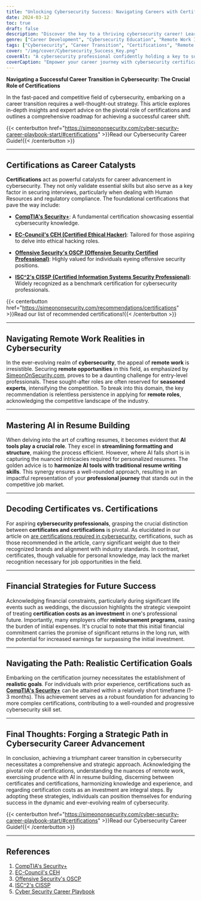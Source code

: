 ```yaml
---
title: "Unlocking Cybersecurity Success: Navigating Careers with Certifications"
date: 2024-03-12
toc: true
draft: false
description: "Discover the key to a thriving cybersecurity career! Learn the impact of certifications and how to secure remote opportunities. Dive into a future of success now!"
genre: ["Career Development", "Cybersecurity Education", "Remote Work Insights", "Certification Strategies", "IT Career Growth", "Job Transition Tips", "Professional Development", "Technology Careers", "Cybersecurity Certification", "Work-from-home Success"]
tags: ["Cybersecurity", "Career Transition", "Certifications", "Remote Work", "IT Specialist", "Cybersecurity Analyst", "Professional Development", "Security+", "CEH", "OSCP", "CISSP", "Job Search", "AI in Resume", "Cyber Career Growth", "Work-from-home Jobs", "Cybersecurity Competitions", "Financial Considerations", "Career Strategy", "Certification Investment", "Success Goals", "IT Education", "Cyber Job Market", "AI Tools", "Job Application Tips", "Cybersecurity Roadmap", "Career Advice", "Cybersecurity Remote Opportunities", "Cybersecurity Skills"]
cover: "/img/cover/Cybersecurity_Success_Key.png"
coverAlt: "A cybersecurity professional confidently holding a key to success"
coverCaption: "Empower your career journey with cybersecurity certifications – the key to success!"
---
```


**Navigating a Successful Career Transition in Cybersecurity: The Crucial Role of Certifications**

In the fast-paced and competitive field of cybersecurity, embarking on a career transition requires a well-thought-out strategy. This article explores in-depth insights and expert advice on the pivotal role of certifications and outlines a comprehensive roadmap for achieving a successful career shift.

{{< centerbutton href="https://simeononsecurity.com/cyber-security-career-playbook-start/#certifications" >}}Read our Cybersecurity Career Guide!{{< /centerbutton >}}

______

## **Certifications as Career Catalysts**

**Certifications** act as powerful catalysts for career advancement in cybersecurity. They not only validate essential skills but also serve as a key factor in securing interviews, particularly when dealing with Human Resources and regulatory compliance. The foundational certifications that pave the way include:

- [**CompTIA's Security+**](https://simeononsecurity.com/cyber-security-career-playbook/cyber-security-certifications-degrees-and-certificates/certifications/comptias-security-plus-sy0-601-what-do-you-need-to-know/): A fundamental certification showcasing essential cybersecurity knowledge.
  
- [**EC-Council's CEH (Certified Ethical Hacker)**](https://simeononsecurity.com/cyber-security-career-playbook/cyber-security-certifications-degrees-and-certificates/certifications/preparing-for-the-ceh-certified-ethical-hacker-certification-exam/): Tailored for those aspiring to delve into ethical hacking roles.

- [**Offensive Security's OSCP (Offensive Security Certified Professional)**](https://www.offensive-security.com/pwk-oscp/): Highly valued for individuals eyeing offensive security positions.

- [**ISC^2's CISSP (Certified Information Systems Security Professional)**](https://simeononsecurity.com/cyber-security-career-playbook/cyber-security-certifications-degrees-and-certificates/certifications/a-guide-to-earning-the-ISC2-cissp-certification/): Widely recognized as a benchmark certification for cybersecurity professionals.

{{< centerbutton href="https://simeononsecurity.com/recommendations/certifications" >}}Read our list of recommended certifications!{{< /centerbutton >}}

______

## **Navigating Remote Work Realities in Cybersecurity**

In the ever-evolving realm of **cybersecurity**, the appeal of **remote work** is irresistible. Securing **remote opportunities** in this field, as emphasized by [SimeonOnSecurity.com](https://simeononsecurity.com/cyber-security-career-playbook/getting-a-job-in-cyber-security/how-to-find-and-get-the-best-remote-cybersecurity-job/), proves to be a daunting challenge for entry-level professionals. These sought-after roles are often reserved for **seasoned experts**, intensifying the competition. To break into this domain, the key recommendation is relentless persistence in applying for **remote roles**, acknowledging the competitive landscape of the industry.

______

## **Mastering AI in Resume Building**

When delving into the art of crafting resumes, it becomes evident that **AI tools play a crucial role**. They excel in **streamlining formatting and structure**, making the process efficient. However, where AI falls short is in capturing the nuanced intricacies required for personalized resumes. The golden advice is to **harmonize AI tools with traditional resume writing skills**. This synergy ensures a well-rounded approach, resulting in an impactful representation of your **professional journey** that stands out in the competitive job market.

______

## **Decoding Certificates vs. Certifications**

For aspiring **cybersecurity professionals**, grasping the crucial distinction between **certificates and certifications** is pivotal. As elucidated in our article on [are certifications required in cybersecurity](https://simeononsecurity.com/cyber-security-career-playbook/cyber-security-certifications-degrees-and-certificates/are-certifications-needed-for-a-cybersecurity-career/), certifications, such as those recommended in the article, carry significant weight due to their recognized brands and alignment with industry standards. In contrast, certificates, though valuable for personal knowledge, may lack the market recognition necessary for job opportunities in the field.

______

## **Financial Strategies for Future Success**

Acknowledging financial constraints, particularly during significant life events such as weddings, the discussion highlights the strategic viewpoint of treating **certification costs as an investment** in one's professional future. Importantly, many employers offer **reimbursement programs**, easing the burden of initial expenses. It's crucial to note that this initial financial commitment carries the promise of significant returns in the long run, with the potential for increased earnings far surpassing the initial investment.


______

## **Navigating the Path: Realistic Certification Goals**

Embarking on the certification journey necessitates the establishment of **realistic goals**. For individuals with prior experience, certifications such as [**CompTIA's Security+**](https://simeononsecurity.com/cyber-security-career-playbook/cyber-security-certifications-degrees-and-certificates/certifications/comptias-security-plus-sy0-601-what-do-you-need-to-know/) can be attained within a relatively short timeframe (1-3 months). This achievement serves as a robust foundation for advancing to more complex certifications, contributing to a well-rounded and progressive cybersecurity skill set.


______

## **Final Thoughts: Forging a Strategic Path in Cybersecurity Career Advancement**

In conclusion, achieving a triumphant career transition in cybersecurity necessitates a comprehensive and strategic approach. Acknowledging the pivotal role of certifications, understanding the nuances of remote work, exercising prudence with AI in resume building, discerning between certificates and certifications, harmonizing knowledge and experience, and regarding certification costs as an investment are integral steps. By adopting these strategies, individuals can position themselves for enduring success in the dynamic and ever-evolving realm of cybersecurity.


{{< centerbutton href="https://simeononsecurity.com/cyber-security-career-playbook-start/#certifications" >}}Read our Cybersecurity Career Guide!{{< /centerbutton >}}

______

## **References**

1. [CompTIA's Security+](https://www.comptia.org/certifications/security)
2. [EC-Council's CEH](https://www.eccouncil.org/programs/certified-ethical-hacker-ceh/)
3. [Offensive Security's OSCP](https://www.offensive-security.com/pwk-oscp/)
4. [ISC^2's CISSP](https://www.isc2.org/Certifications/CISSP)
5. [Cyber Security Career Playbook](https://simeononsecurity.com/cyber-security-career-playbook-start/#certifications)
